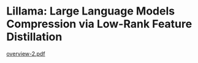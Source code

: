 # Lillama: Large Language Models Compression via Low-Rank Feature Distillation
[overview-2.pdf](https://github.com/user-attachments/files/18324240/overview-2.pdf)
